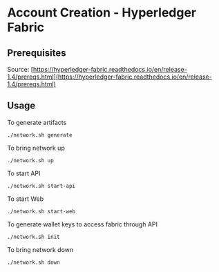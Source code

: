 # Account Creation - Hyperledger Fabric

## Prerequisites

Source: [https://hyperledger-fabric.readthedocs.io/en/release-1.4/prereqs.html](https://hyperledger-fabric.readthedocs.io/en/release-1.4/prereqs.html)

## Usage

To generate artifacts

```
./network.sh generate
```

To bring network up

```
./network.sh up
```

To start API

```
./network.sh start-api
```

To start Web

```
./network.sh start-web
```

To generate wallet keys to access fabric through API

```
./network.sh init
```

To bring network down

```
./network.sh down
```
